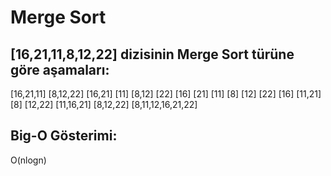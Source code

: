 # Merge Sort 
## [16,21,11,8,12,22] dizisinin Merge Sort türüne göre aşamaları:

[16,21,11] [8,12,22]
[16,21] [11] [8,12] [22]
[16] [21] [11] [8] [12] [22]
[16] [11,21] [8] [12,22]
[11,16,21] [8,12,22]
[8,11,12,16,21,22]

## Big-O Gösterimi: 
O(nlogn)